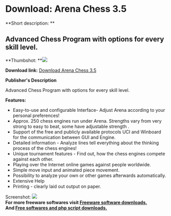 # Download: Arena Chess 3.5

**Short description: **

## Advanced Chess Program with options for every skill level.

  
**Thumbshot: **![](http://www.freewarefiles.com/screenshot/arenachess_md.jpg)   
  
**Download link:** [Download Arena Chess 3.5](http://freesoftwares.boysofts.com/Arena-Chess_program_63502.html)  
  

**Publisher's Description**  
  

Advanced Chess Program with options for every skill level.

**Features:**

  * Easy-to-use and configurable Interface- Adjust Arena according to your personal preferences! 
  * Approx. 250 chess engines run under Arena. Strengths vary from very strong to easy to beat, some have adjustable strength . 
  * Support of the free and publicly available protocols UCI and Winboard for the communication between GUI and Engine. 
  * Detailed information - Analyze lines tell everything about the thinking process of the chess engines! 
  * Unique tournament features - Find out, how the chess engines compete against each other. 
  * Playing over the Internet online games against people worldwide. 
  * Simple move input and animated piece movement. 
  * Possibility to analyze your own or other games afterwards automatically. 
  * Extensive Help 
  * Printing - clearly laid out output on paper. 

  
  
Screenshot: ![](http://www.freewarefiles.com/screenshot/arenachess.jpg)  
**For more freeware softwares visit [Freeware software downloads.](http://freesoftwares.boysofts.com/)**   
**And [Free softwares and php script downloads.](http://www.boysofts.com/)**

